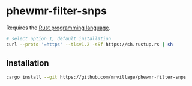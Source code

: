 # phewmr-filter-snps

Requires the [Rust programming language](https://www.rust-lang.org/).

```bash
# select option 1, default installation
curl --proto '=https' --tlsv1.2 -sSf https://sh.rustup.rs | sh
```

## Installation

```bash
cargo install --git https://github.com/mrvillage/phewmr-filter-snps
```

